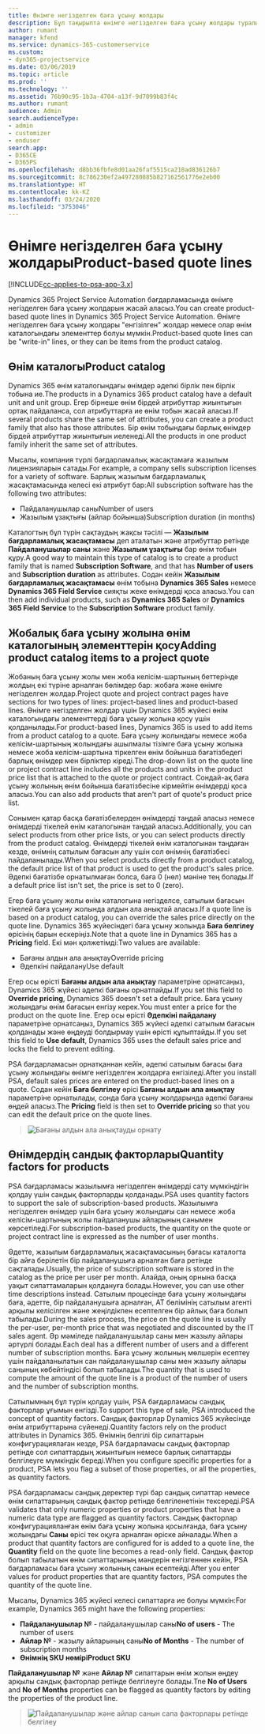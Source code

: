 ```yaml
---
title: Өнімге негізделген баға ұсыну жолдары
description: Бұл тақырыпта өнімге негізделген баға ұсыну жолдары туралы ақпарат берілген.
author: rumant
manager: kfend
ms.service: dynamics-365-customerservice
ms.custom:
- dyn365-projectservice
ms.date: 03/06/2019
ms.topic: article
ms.prod: ''
ms.technology: ''
ms.assetid: 76b90c95-1b3a-4704-a13f-9d7099b83f4c
ms.author: rumant
audience: Admin
search.audienceType:
- admin
- customizer
- enduser
search.app:
- D365CE
- D365PS
ms.openlocfilehash: d8bb36fbfe8d01aa26faf5515ca218ad836126b7
ms.sourcegitcommit: 8c786230ef2a497280885b827162561776e2eb00
ms.translationtype: HT
ms.contentlocale: kk-KZ
ms.lasthandoff: 03/24/2020
ms.locfileid: "3753046"
---
```

# <a name="product-based-quote-lines"></a><span data-ttu-id="aea32-103">Өнімге негізделген баға ұсыну жолдары</span><span class="sxs-lookup"><span data-stu-id="aea32-103">Product-based quote lines</span></span>

[!INCLUDE[cc-applies-to-psa-app-3.x](../includes/cc-applies-to-psa-app-3x.md)]


<span data-ttu-id="aea32-104">Dynamics 365 Project Service Automation бағдарламасында өнімге негізделген баға ұсыну жолдарын жасай аласыз.</span><span class="sxs-lookup"><span data-stu-id="aea32-104">You can create product-based quote lines in Dynamics 365 Project Service Automation.</span></span> <span data-ttu-id="aea32-105">Өнімге негізделген баға ұсыну жолдары "енгізілген" жолдар немесе олар өнім каталогындағы элементтер болуы мүмкін.</span><span class="sxs-lookup"><span data-stu-id="aea32-105">Product-based quote lines can be "write-in" lines, or they can be items from the product catalog.</span></span>

## <a name="product-catalog"></a><span data-ttu-id="aea32-106">Өнім каталогы</span><span class="sxs-lookup"><span data-stu-id="aea32-106">Product catalog</span></span>

<span data-ttu-id="aea32-107">Dynamics 365 өнім каталогындағы өнімдер әдепкі бірлік пен бірлік тобына ие.</span><span class="sxs-lookup"><span data-stu-id="aea32-107">The products in a Dynamics 365 product catalog have a default unit and unit group.</span></span> <span data-ttu-id="aea32-108">Егер бірнеше өнім бірдей атрибуттар жиынтығын ортақ пайдаланса, сол атрибуттарға ие өнім тобын жасай аласыз.</span><span class="sxs-lookup"><span data-stu-id="aea32-108">If several products share the same set of attributes, you can create a product family that also has those attributes.</span></span> <span data-ttu-id="aea32-109">Бір өнім тобындағы барлық өнімдер бірдей атрибуттар жиынтығын иеленеді.</span><span class="sxs-lookup"><span data-stu-id="aea32-109">All the products in one product family inherit the same set of attributes.</span></span>

<span data-ttu-id="aea32-110">Мысалы, компания түрлі бағдарламалық жасақтамаға жазылым лицензияларын сатады.</span><span class="sxs-lookup"><span data-stu-id="aea32-110">For example, a company sells subscription licenses for a variety of software.</span></span> <span data-ttu-id="aea32-111">Барлық жазылым бағдарламалық жасақтамасында келесі екі атрибут бар:</span><span class="sxs-lookup"><span data-stu-id="aea32-111">All subscription software has the following two attributes:</span></span>

- <span data-ttu-id="aea32-112">Пайдаланушылар саны</span><span class="sxs-lookup"><span data-stu-id="aea32-112">Number of users</span></span> 
- <span data-ttu-id="aea32-113">Жазылым ұзақтығы (айлар бойынша)</span><span class="sxs-lookup"><span data-stu-id="aea32-113">Subscription duration (in months)</span></span>

<span data-ttu-id="aea32-114">Каталогтың бұл түрін сақтаудың жақсы тәсілі — **Жазылым бағдарламалық жасақтамасы** деп аталатын және атрибуттар ретінде **Пайдаланушылар саны** және **Жазылым ұзақтығы** бар өнім тобын құру.</span><span class="sxs-lookup"><span data-stu-id="aea32-114">A good way to maintain this type of catalog is to create a product family that is named **Subscription Software**, and that has **Number of users** and **Subscription duration** as attributes.</span></span> <span data-ttu-id="aea32-115">Содан кейін **Жазылым бағдарламалық жасақтамасы** өнім тобына **Dynamics 365 Sales** немесе **Dynamics 365 Field Service** сияқты жеке өнімдерді қоса аласыз.</span><span class="sxs-lookup"><span data-stu-id="aea32-115">You can then add individual products, such as **Dynamics 365 Sales** or **Dynamics 365 Field Service** to the **Subscription Software** product family.</span></span>

## <a name="adding-product-catalog-items-to-a-project-quote"></a><span data-ttu-id="aea32-116">Жобалық баға ұсыну жолына өнім каталогының элементтерін қосу</span><span class="sxs-lookup"><span data-stu-id="aea32-116">Adding product catalog items to a project quote</span></span>

<span data-ttu-id="aea32-117">Жобаның баға ұсыну жолы мен жоба келісім-шартының беттерінде жолдың екі түріне арналған бөлімдер бар: жобаға және өнімге негізделген жолдар.</span><span class="sxs-lookup"><span data-stu-id="aea32-117">Project quote and project contract pages have sections for two types of lines: project-based lines and product-based lines.</span></span> <span data-ttu-id="aea32-118">Өнімге негізделген жолдар үшін Dynamics 365 жүйесі өнім каталогындағы элементтерді баға ұсыну жолына қосу үшін қолданылады.</span><span class="sxs-lookup"><span data-stu-id="aea32-118">For product-based lines, Dynamics 365 is used to add items from a product catalog to a quote.</span></span> <span data-ttu-id="aea32-119">Баға ұсыну жолындағы немесе жоба келісім-шартының жолындағы ашылмалы тізімге баға ұсыну жолына немесе жоба келісім-шартына тіркелген өнім бойынша бағатізбедегі барлық өнімдер мен бірліктер кіреді.</span><span class="sxs-lookup"><span data-stu-id="aea32-119">The drop-down list on the quote line or project contract line includes all the products and units in the product price list that is attached to the quote or project contract.</span></span> <span data-ttu-id="aea32-120">Сондай-ақ баға ұсыну жолының өнім бойынша бағатізбесіне кірмейтін өнімдерді қоса аласыз.</span><span class="sxs-lookup"><span data-stu-id="aea32-120">You can also add products that aren't part of quote's product price list.</span></span>

<span data-ttu-id="aea32-121">Сонымен қатар басқа бағатізбелерден өнімдерді таңдай аласыз немесе өнімдерді тікелей өнім каталогынан таңдай аласыз.</span><span class="sxs-lookup"><span data-stu-id="aea32-121">Additionally, you can select products from other price lists, or you can select products directly from the product catalog.</span></span> <span data-ttu-id="aea32-122">Өнімдерді тікелей өнім каталогынан таңдаған кезде, өнімнің сатылым бағасын алу үшін сол өнімнің бағатізбесі пайдаланылады.</span><span class="sxs-lookup"><span data-stu-id="aea32-122">When you select products directly from a product catalog, the default price list of that product is used to get the product's sales price.</span></span> <span data-ttu-id="aea32-123">Әдепкі бағатізбе орнатылмаған болса, баға 0 (нөл) мәніне тең болады.</span><span class="sxs-lookup"><span data-stu-id="aea32-123">If a default price list isn't set, the price is set to 0 (zero).</span></span>

<span data-ttu-id="aea32-124">Егер баға ұсыну жолы өнім каталогына негізделсе, сатылым бағасын тікелей баға ұсыну жолында алдын ала анықтай аласыз.</span><span class="sxs-lookup"><span data-stu-id="aea32-124">If a quote line is based on a product catalog, you can override the sales price directly on the quote line.</span></span> <span data-ttu-id="aea32-125">Dynamics 365 жүйесіндегі баға ұсыну жолында **Баға белгілеу** өрісінің барын ескеріңіз.</span><span class="sxs-lookup"><span data-stu-id="aea32-125">Note that a quote line in Dynamics 365 has a **Pricing** field.</span></span> <span data-ttu-id="aea32-126">Екі мән қолжетімді:</span><span class="sxs-lookup"><span data-stu-id="aea32-126">Two values are available:</span></span>

- <span data-ttu-id="aea32-127">Бағаны алдын ала анықтау</span><span class="sxs-lookup"><span data-stu-id="aea32-127">Override pricing</span></span>  
- <span data-ttu-id="aea32-128">Әдепкіні пайдалану</span><span class="sxs-lookup"><span data-stu-id="aea32-128">Use default</span></span>

<span data-ttu-id="aea32-129">Егер осы өрісті **Бағаны алдын ала анықтау** параметріне орнатсаңыз, Dynamics 365 жүйесі әдепкі бағаны орнатпайды.</span><span class="sxs-lookup"><span data-stu-id="aea32-129">If you set this field to **Override pricing**, Dynamics 365 doesn't set a default price.</span></span> <span data-ttu-id="aea32-130">Баға ұсыну жолындағы өнім бағасын енгізу керек.</span><span class="sxs-lookup"><span data-stu-id="aea32-130">You must enter a price for the product on the quote line.</span></span> <span data-ttu-id="aea32-131">Егер осы өрісті **Әдепкіні пайдалану** параметріне орнатсаңыз, Dynamics 365 жүйесі әдепкі сатылым бағасын қолданады және өңдеуді болдырмау үшін өрісті құлыптайды.</span><span class="sxs-lookup"><span data-stu-id="aea32-131">If you set this field to **Use default**, Dynamics 365 uses the default sales price and locks the field to prevent editing.</span></span>

<span data-ttu-id="aea32-132">PSA бағдарламасын орнатқаннан кейін, әдепкі сатылым бағасы баға ұсыну жолындағы өнімге негізделген жолдарға енгізіледі.</span><span class="sxs-lookup"><span data-stu-id="aea32-132">After you install PSA, default sales prices are entered on the product-based lines on a quote.</span></span> <span data-ttu-id="aea32-133">Содан кейін **Баға белгілеу** өрісі **Бағаны алдын ала анықтау** параметріне орнатылады, сонда баға ұсыну жолдарында әдепкі бағаны өңдей аласыз.</span><span class="sxs-lookup"><span data-stu-id="aea32-133">The **Pricing** field is then set to **Override pricing** so that you can edit the default price on the quote lines.</span></span>

> ![Бағаны алдын ала анықтауды орнату](media/basic-guide-10.png)
 
## <a name="quantity-factors-for-products"></a><span data-ttu-id="aea32-135">Өнімдердің сандық факторлары</span><span class="sxs-lookup"><span data-stu-id="aea32-135">Quantity factors for products</span></span>

<span data-ttu-id="aea32-136">PSA бағдарламасы жазылымға негізделген өнімдерді сату мүмкіндігін қолдау үшін сандық факторларды қолданады.</span><span class="sxs-lookup"><span data-stu-id="aea32-136">PSA uses quantity factors to support the sale of subscription-based products.</span></span> <span data-ttu-id="aea32-137">Жазылымға негізделген өнімдер үшін баға ұсыну жолындағы сан немесе жоба келісім-шартының жолы пайдаланушы айларының санымен көрсетіледі.</span><span class="sxs-lookup"><span data-stu-id="aea32-137">For subscription-based products, the quantity on the quote or project contract line is expressed as the number of user months.</span></span>

<span data-ttu-id="aea32-138">Әдетте, жазылым бағдарламалық жасақтамасының бағасы каталогта бір айға берілетін бір пайдаланушыға арналған баға ретінде сақталады.</span><span class="sxs-lookup"><span data-stu-id="aea32-138">Usually, the price of subscription software is stored in the catalog as the price per user per month.</span></span> <span data-ttu-id="aea32-139">Алайда, оның орнына басқа уақыт сипаттамаларын қолдануға болады.</span><span class="sxs-lookup"><span data-stu-id="aea32-139">However, you can use other time descriptions instead.</span></span> <span data-ttu-id="aea32-140">Сатылым процесінде баға ұсыну жолындағы баға, әдетте, бір пайдаланушыға арналған, АТ бөлімінің сатылым агенті арқылы келісілген және жеңілдікпен есептелген бір айлық баға болып табылады.</span><span class="sxs-lookup"><span data-stu-id="aea32-140">During the sales process, the price on the quote line is usually the per-user, per-month price that was negotiated and discounted by the IT sales agent.</span></span> <span data-ttu-id="aea32-141">Әр мәміледе пайдаланушылар саны мен жазылу айлары әртүрлі болады.</span><span class="sxs-lookup"><span data-stu-id="aea32-141">Each deal has a different number of users and a different number of subscription months.</span></span> <span data-ttu-id="aea32-142">Баға ұсыну жолының мөлшерін есептеу үшін пайдаланылатын сан пайдаланушылар саны мен жазылу айлары санының көбейтіндісі болып табылады.</span><span class="sxs-lookup"><span data-stu-id="aea32-142">The quantity that is used to compute the amount of the quote line is a product of the number of users and the number of subscription months.</span></span>

<span data-ttu-id="aea32-143">Сатылымның бұл түрін қолдау үшін, PSA бағдарламасы сандық факторлар ұғымын енгізді.</span><span class="sxs-lookup"><span data-stu-id="aea32-143">To support this type of sale, PSA introduced the concept of quantity factors.</span></span> <span data-ttu-id="aea32-144">Сандық факторлар Dynamics 365 жүйесінде өнім атрибуттарына сүйенеді.</span><span class="sxs-lookup"><span data-stu-id="aea32-144">Quantity factors rely on the product attributes in Dynamics 365.</span></span> <span data-ttu-id="aea32-145">Өнімнің белгілі бір сипаттарын конфигурациялаған кезде, PSA бағдарламасы сандық факторлар ретінде сол сипаттардың жиынтығын немесе барлық сипаттарды белгілеуге мүмкіндік береді.</span><span class="sxs-lookup"><span data-stu-id="aea32-145">When you configure specific properties for a product, PSA lets you flag a subset of those properties, or all the properties, as quantity factors.</span></span>

<span data-ttu-id="aea32-146">PSA бағдарламасы сандық деректер түрі бар сандық сипаттар немесе өнім сипаттарының сандық фактор ретінде белгіленетінін тексереді.</span><span class="sxs-lookup"><span data-stu-id="aea32-146">PSA validates that only numeric properties or product properties that have a numeric data type are flagged as quantity factors.</span></span> <span data-ttu-id="aea32-147">Сандық факторлар конфигурацияланған өнім баға ұсыну жолына қосылғанда, баға ұсыну жолындағы **Саны** өрісі тек оқуға арналған өріске айналады.</span><span class="sxs-lookup"><span data-stu-id="aea32-147">When a product that quantity factors are configured for is added to a quote line, the **Quantity** field on the quote line becomes a read-only field.</span></span> <span data-ttu-id="aea32-148">Сандық фактор болып табылатын өнім сипаттарының мәндерін енгізгеннен кейін, PSA бағдарламасы баға ұсыну жолының санын есептейді.</span><span class="sxs-lookup"><span data-stu-id="aea32-148">After you enter values for product properties that are quantity factors, PSA computes the quantity of the quote line.</span></span>

<span data-ttu-id="aea32-149">Мысалы, Dynamics 365 жүйесі келесі сипаттарға ие болуы мүмкін:</span><span class="sxs-lookup"><span data-stu-id="aea32-149">For example, Dynamics 365 might have the following properties:</span></span> 

- <span data-ttu-id="aea32-150">**Пайдаланушылар №** - пайдаланушылар саны</span><span class="sxs-lookup"><span data-stu-id="aea32-150">**No of users** - The number of users</span></span> 
- <span data-ttu-id="aea32-151">**Айлар №** - жазылу айларының саны</span><span class="sxs-lookup"><span data-stu-id="aea32-151">**No of Months** - The number of subscription months</span></span>
- <span data-ttu-id="aea32-152">**Өнімнің SKU нөмірі**</span><span class="sxs-lookup"><span data-stu-id="aea32-152">**Product SKU**</span></span> 

<span data-ttu-id="aea32-153">**Пайдаланушылар №** және **Айлар №** сипаттарын өнім жолын өңдеу арқылы сандық факторлар ретінде белгілеуге болады.</span><span class="sxs-lookup"><span data-stu-id="aea32-153">Tne **No of Users** and **No of Months** properties can be flagged as quantity factors by editing the properties of the product line.</span></span> 

> ![Пайдаланушылар және айлар санын сапа факторлары ретінде белгілеу](media/basic-guide-11.png)
 
